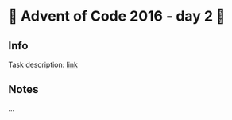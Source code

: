 # 🎄 Advent of Code 2016 - day 2 🎄

## Info

Task description: [link](https://adventofcode.com/2016/day/2)

## Notes

...